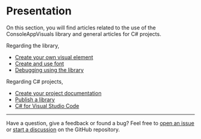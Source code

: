 # Presentation

On this section, you will find articles related to the use of the ConsoleAppVisuals library and general articles for C# projects.

Regarding the library,

- [Create your own visual element](/ConsoleAppVisuals/articles/create_element.html)
- [Create and use font](/ConsoleAppVisuals/articles/create_font.html)
- [Debugging using the library](/ConsoleAppVisuals/articles/debugging.html)

Regarding C# projects,

- [Create your project documentation](/ConsoleAppVisuals/articles/create_docs.html)
- [Publish a library](/ConsoleAppVisuals/articles/publish_library.html)
- [C# for Visual Studio Code](/ConsoleAppVisuals/articles/csharp_for_vscode.html)

---

Have a question, give a feedback or found a bug? Feel free to [open an issue](https://github.com/MorganKryze/ConsoleAppVisuals/issues) or [start a discussion](https://github.com/MorganKryze/ConsoleAppVisuals/discussions) on the GitHub repository.
